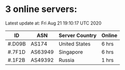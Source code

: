 # 3 online servers:

Latest update at: Fri Aug 21 19:10:17 UTC 2020

| ID | ASN | Server Country | Online |
| -- | --- | -------------- | ------ |
| #.D09B | AS174 | United States | 6 hrs |
| #.7F1D | AS63949 | Singapore | 6 hrs |
| #.1F2B | AS49392 | Russia | 1 hrs |

